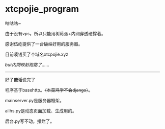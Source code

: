# xtcpojie_program
咕咕咕~

由于没有vps，所以只能用树莓派+内网穿透硬撑着。

感谢伍屹提供了一台~~破烂~~好用的服务器。

目前凑钱买了个域名xtcpojie.xyz

 _but内网映射跑路了......_ 



------------

好了**废话**说完了

程序基于basehttp。~~（本菜鸡学不会django）~~。

mainserver.py是服务器框架。

allhs.py是动态页面加载、生成用的。

后台.py写不动，摆烂了。


